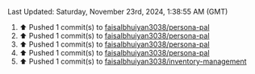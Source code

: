 <!--RECENT_ACTIVITY:last_update-->
Last Updated: Saturday, November 23rd, 2024, 1:38:55 AM (GMT)
<!--RECENT_ACTIVITY:last_update_end-->
<!--RECENT_ACTIVITY:start-->
1. ⬆️ Pushed 1 commit(s) to [faisalbhuiyan3038/persona-pal](https://github.com/faisalbhuiyan3038/persona-pal)<br>
2. ⬆️ Pushed 1 commit(s) to [faisalbhuiyan3038/persona-pal](https://github.com/faisalbhuiyan3038/persona-pal)<br>
3. ⬆️ Pushed 1 commit(s) to [faisalbhuiyan3038/persona-pal](https://github.com/faisalbhuiyan3038/persona-pal)<br>
4. ⬆️ Pushed 1 commit(s) to [faisalbhuiyan3038/persona-pal](https://github.com/faisalbhuiyan3038/persona-pal)<br>
5. ⬆️ Pushed 1 commit(s) to [faisalbhuiyan3038/inventory-management](https://github.com/faisalbhuiyan3038/inventory-management)<br>
<!--RECENT_ACTIVITY:end-->
